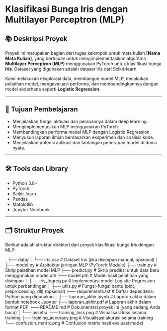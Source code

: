 # Klasifikasi Bunga Iris dengan Multilayer Perceptron (MLP)

## 📚 Deskripsi Proyek

Proyek ini merupakan bagian dari tugas kelompok untuk mata kuliah **[Nama Mata Kuliah]**, yang bertujuan untuk mengimplementasikan algoritma **Multilayer Perceptron (MLP)** menggunakan PyTorch untuk klasifikasi bunga **Iris**. Dataset yang digunakan adalah dataset Iris dari Scikit-learn.

Kami melakukan eksplorasi data, membangun model MLP, melakukan pelatihan model, mengevaluasi performa, dan membandingkannya dengan model sederhana seperti **Logistic Regression**.

---

## 🎯 Tujuan Pembelajaran

- Menjelaskan fungsi aktivasi dan peranannya dalam deep learning.
- Mengimplementasikan MLP menggunakan PyTorch.
- Membandingkan performa model MLP dengan Logistic Regression.
- Menyusun laporan ilmiah berdasarkan eksperimen dan analisis kode.
- Menjelaskan potensi aplikasi dan tantangan penerapan model di dunia nyata.

---

## 🛠 Tools dan Library

- Python 3.8+
- PyTorch
- Scikit-learn
- Pandas
- Matplotlib
- Jupyter Notebook

---

## 🗂 Struktur Proyek

Berikut adalah struktur direktori dari proyek klasifikasi bunga Iris dengan MLP:

.
├── data/
│ └── iris.csv # Dataset Iris (jika disimpan manual, opsional)
│
├── model.py # Arsitektur jaringan MLP (PyTorch Module)
├── train.py # Skrip pelatihan model MLP
├── predict.py # Skrip prediksi untuk data baru menggunakan model.pth
├── model.pth # Model hasil pelatihan yang disimpan
│
├── iris_logreg.py # Implementasi model Logistic Regression untuk perbandingan
│
├── utils.py # Fungsi-fungsi bantu (plot, preprocessing, dll) (opsional)
├── requirements.txt # Daftar dependensi Python yang digunakan
│
├── laporan_akhir.ipynb # Laporan akhir dalam bentuk notebook Jupyter
├── laporan_akhir.pdf # Laporan akhir dalam format PDF
├── README.md # Dokumentasi proyek ini (yang sedang Anda baca)
│
└── assets/
├── training_loss.png # Visualisasi loss selama training
├── training_accuracy.png # Visualisasi akurasi selama training
└── confusion_matrix.png # Confusion matrix hasil evaluasi model
